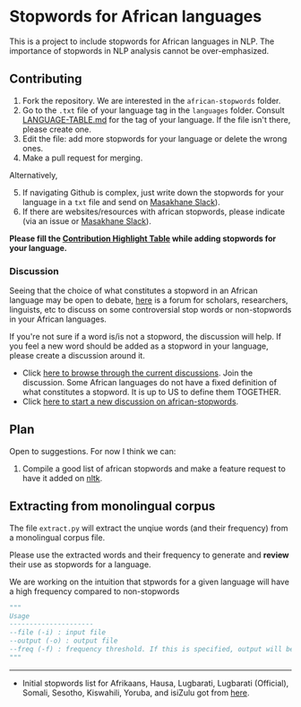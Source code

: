 # Stopwords for African languages

This is a project to include stopwords for African languages in NLP. The importance of stopwords in NLP analysis cannot be over-emphasized.

## Contributing
1. Fork the repository. We are interested in the `african-stopwords` folder. 
2. Go to the  `.txt` file of your language tag in the `languages` folder. Consult [LANGUAGE-TABLE.md](LANGUAGE-TABLE.md) for the tag of your language. If the file isn't there, please create one. 
3. Edit the file: add more stopwords for your language or delete the wrong ones.
4. Make a pull request for merging.

Alternatively,

5. If navigating Github is complex, just write down the stopwords for your language in a `txt` file and send on [Masakhane Slack](https://www.google.com/url?q=https%3A%2F%2Fjoin.slack.com%2Ft%2Fmasakhane-nlp%2Fshared_invite%2FenQtODM3ODA3ODE0ODIwLTAyYzg3M2E3Nzg4Y2I3NzgxNDg4MmNlZDE4OTBjMzBjMjg4NTcxMWZlYTg3ZDljMTU4M2FjOTk3MDVjOWM2NGM&sa=D&sntz=1&usg=AFQjCNGNjFNyyutwL-wQso1gYPGCSXGevg)).
6. If there are websites/resources with african stopwords, please indicate (via an issue or [Masakhane Slack](https://www.google.com/url?q=https%3A%2F%2Fjoin.slack.com%2Ft%2Fmasakhane-nlp%2Fshared_invite%2FenQtODM3ODA3ODE0ODIwLTAyYzg3M2E3Nzg4Y2I3NzgxNDg4MmNlZDE4OTBjMzBjMjg4NTcxMWZlYTg3ZDljMTU4M2FjOTk3MDVjOWM2NGM&sa=D&sntz=1&usg=AFQjCNGNjFNyyutwL-wQso1gYPGCSXGevg)).


__Please fill the [Contribution Highlight Table](https://github.com/masakhane-io/masakhane-preprocessing/tree/main/african-stopwords/languages#contribution-highlight) while adding stopwords for your language.__  


### Discussion

Seeing that the choice of what constitutes a stopword in an African language may be open to debate, [here](https://github.com/masakhane-io/masakhane-preprocessing/discussions/categories/african-stopwords) is a forum for scholars, researchers, linguists, etc to discuss on some controversial stop words or non-stopwords in your African languages.

If you're not sure if a word is/is not a stopword, the discussion will help.
If you feel a new word should be added as a stopword in your language, please create a discussion around it.

- Click [here to browse through the current discussions](https://github.com/masakhane-io/masakhane-preprocessing/discussions/categories/african-stopwords). Join the discussion. Some African languages do not have a fixed definition of what constitutes a stopword. It is up to US to define them TOGETHER.
- Click [here to start a new discussion on african-stopwords](https://github.com/masakhane-io/masakhane-preprocessing/discussions/new?category=african-stopwords).

## Plan
Open to suggestions. For now I think we can:

1. Compile a good list of african stopwords and make a feature request to have it added on [nltk](https://github.com/nltk/nltk/blob/develop/CONTRIBUTING.md).

## Extracting from monolingual corpus
The file `extract.py` will extract the unqiue words (and their frequency) from a monolingual corpus file. 

Please use the extracted words and their frequency to generate and __review__ their use as stopwords for a language.

We are working on the intuition that stpwords for a given language will have a high frequency compared to non-stopwords

```python
"""
Usage
---------------------  
--file (-i) : input file
--output (-o) : output file 
--freq (-f) : frequency threshold. If this is specified, output will be only the words with frequency greater than or equal to the threshold
"""
```  
___

- Initial stopwords list for Afrikaans, Hausa, Lugbarati, Lugbarati (Official), Somali, Sesotho, Kiswahili, Yoruba, and isiZulu got from [here](https://www.kaggle.com/rtatman/stopword-lists-for-african-languages). 
